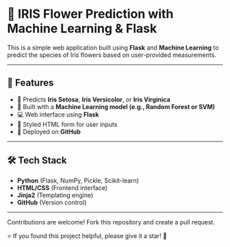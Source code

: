 # 🌸 IRIS Flower Prediction with Machine Learning & Flask

This is a simple web application built using **Flask** and **Machine Learning** to predict the species of Iris flowers based on user-provided measurements.

---

## 🚀 Features
- 🌼 Predicts **Iris Setosa**, **Iris Versicolor**, or **Iris Virginica**  
- 🧠 Built with a **Machine Learning model (e.g., Random Forest or SVM)**  
- 💻 Web interface using **Flask**  
- 🎨 Styled HTML form for user inputs  
- 🐙 Deployed on **GitHub**  

---

## 🛠️ Tech Stack
- **Python** (Flask, NumPy, Pickle, Scikit-learn)  
- **HTML/CSS** (Frontend interface)  
- **Jinja2** (Templating engine)  
- **GitHub** (Version control)  

---


Contributions are welcome! Fork this repository and create a pull request.

⭐ If you found this project helpful, please give it a star! 🌟
